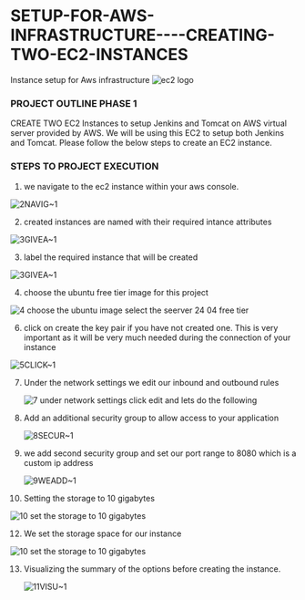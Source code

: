 # SETUP-FOR-AWS-INFRASTRUCTURE----CREATING-TWO-EC2-INSTANCES
 Instance setup for Aws infrastructure
 ![ec2 logo](https://github.com/user-attachments/assets/49ee67f3-b006-4bd5-bc9f-b3918950b432)



 ### PROJECT OUTLINE PHASE 1
CREATE TWO EC2 Instances to setup Jenkins and Tomcat on AWS
 virtual server provided by AWS. We will be using this EC2 to setup both Jenkins and Tomcat. Please follow the below steps to create an EC2 instance.

### STEPS TO PROJECT EXECUTION

1. we navigate to the ec2 instance within your aws console.

 ![2NAVIG~1](https://github.com/user-attachments/assets/183dd122-8079-4505-be47-5f5f70aac773)

2. created instances are named with their required intance attributes

![3GIVEA~1](https://github.com/user-attachments/assets/756c530c-794c-4f49-97c3-c1965ca5478f)

   
3. label the required instance that will be created

 ![3GIVEA~1](https://github.com/user-attachments/assets/f3f3a5d8-438e-4929-9cbc-60efeefa5a8d)

 4. choose the ubuntu free tier image for this project

![4  choose the ubuntu image select the seerver 24 04 free tier](https://github.com/user-attachments/assets/de005b4e-d37c-4464-ad63-c8ac87b9035a)


6.  click on create the key pair if you have not created one. This is very important as it will be very much needed during the connection of your instance
   
   ![5CLICK~1](https://github.com/user-attachments/assets/f07f82dc-2016-460d-b6af-088fd4d76280)

7. Under the network settings we edit our inbound and outbound rules

   ![7  under network settings click edit and lets do the following](https://github.com/user-attachments/assets/d9291786-cd86-4af1-8ab2-4060e2778772)

8. Add an additional security group to allow access to your application

   ![8SECUR~1](https://github.com/user-attachments/assets/be468402-f507-4bc8-99ec-e79fc62b50f8)

9. we add second security group and set our port range to 8080 which is a custom ip address

    ![9WEADD~1](https://github.com/user-attachments/assets/3c96e047-cc01-413f-95c4-9e4a207089f3)

10. Setting the storage to 10 gigabytes

   ![10  set the storage to 10 gigabytes](https://github.com/user-attachments/assets/a782337e-77a9-4236-af5e-101b4f72645e)


12. We set the storage space for our instance

   ![10  set the storage to 10 gigabytes](https://github.com/user-attachments/assets/c2546e42-f2c2-43cb-9628-903d5d9a90f3)

13. Visualizing the summary of the options before creating the instance.

    ![11VISU~1](https://github.com/user-attachments/assets/1a2bb61e-1a43-414a-84fc-27cb08fd86af)



